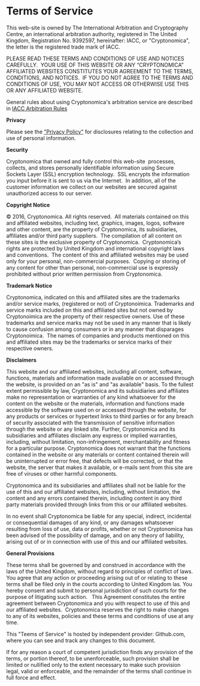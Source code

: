 # Terms of Service

This web-site is owned by The International Arbitration and Cryptography Centre, an international arbitration authority, registered in The United Kingdom, Registration No. 9392597, hereinafter: IACC, or "Cryptonomica", the letter is the registered trade mark of IACC.

PLEASE READ THESE TERMS AND CONDITIONS OF USE AND NOTICES CAREFULLY.  YOUR USE OF THIS WEBSITE OR ANY “CRYPTONOMICA” AFFILIATED WEBSITES CONSTITUTES YOUR AGREEMENT TO THE TERMS, CONDITIONS, AND NOTICES.  IF YOU DO NOT AGREE TO THE TERMS AND CONDITIONS OF USE, YOU MAY NOT ACCESS OR OTHERWISE USE THIS OR ANY AFFILIATED WEBSITE.

General rules about using Cryptonomica's arbitration service are described in [IACC Arbitration Rules](https://github.com/Cryptonomica/arbitration-rules/blob/master/Arbitration_Rules/IACC/IACC-Arbitration-Rules.EN.signed.md)

**Privacy**

Please see the ["Privacy Policy"](https://raw.githubusercontent.com/Cryptonomica/arbitration-rules/master/Arbitration_Rules/IACC/web-site/PrivacyPolicy.md) for disclosures relating to the collection and use of personal information.

**Security**

Cryptonomica that owned and fully control this web-site  processes, collects, and stores personally identifiable information using Secure Sockets Layer (SSL) encryption technology.  SSL encrypts the information you input before it is sent to us via the Internet.  In addition, all of the customer information we collect on our websites are secured against unauthorized access to our server.

**Copyright Notice**

© 2016, Cryptonomica. All rights reserved.  All materials contained on this and affiliated websites, including text, graphics, images, logos, software and other content, are the property of Cryptonomica, its subsidiaries, affiliates and/or third party suppliers.  The compilation of all content on these sites is the exclusive property of Cryptonomica.  Cryptonomica’s rights are protected by United Kingdom and international copyright laws and conventions.  The content of this and affiliated websites may be used only for your personal, non-commercial purposes.  Copying or storing of any content for other than personal, non-commercial use is expressly prohibited without prior written permission from Cryptonomica.

**Trademark Notice**

Cryptonomica, indicated on this and affiliated sites are the trademarks and/or service marks, (registered or not) of Cryptonoimica. Trademarks and service marks included on this and affiliated sites but not owned by Cryptonoimica are the property of their respective owners. Use of these trademarks and service marks may not be used in any manner that is likely to cause confusion among consumers or in any manner that disparages Cryptonoimica.  The names of companies and products mentioned on this and affiliated sites may be the trademarks or service marks of their respective owners.

**Disclaimers**

This website and our affiliated websites, including all content, software, functions, materials and information made available on or accessed through the website, is provided on an "as is" and "as available" basis. To the fullest extent permissible by law, Cryptonomica and its subsidiaries and affiliates make no representation or warranties of any kind whatsoever for the content on the website or the materials, information and functions made accessible by the software used on or accessed through the website, for any products or services or hypertext links to third parties or for any breach of security associated with the transmission of sensitive information through the website or any linked site. Further, Cryptonomica and its subsidiaries and affiliates disclaim any express or implied warranties, including, without limitation, non-infringement, merchantability and fitness for a particular purpose. Cryptonomica does not warrant that the functions contained in the website or any materials or content contained therein will be uninterrupted or error free, that defects will be corrected, or that the website, the server that makes it available, or e-mails sent from this site are free of viruses or other harmful components.

Cryptonomica and its subsidiaries and affiliates shall not be liable for the use of this and our affiliated websites, including, without limitation, the content and any errors contained therein, including content in any third party materials provided through links from this or our affiliated websites.

In no event shall Cryptonomica be liable for any special, indirect, incidental or consequential damages of any kind, or any damages whatsoever resulting from loss of use, data or profits, whether or not Cryptonomica has been advised of the possibility of damage, and on any theory of liability, arising out of or in connection with use of this and our affiliated websites.

**General Provisions**

These terms shall be governed by and construed in accordance with the laws of the United Kingdom, without regard to principles of conflict of laws. You agree that any action or proceeding arising out of or relating to these terms shall be filed only in the courts according to United Kingdom las. You hereby consent and submit to personal jurisdiction of such courts for the purpose of litigating such action.
 
This Agreement constitutes the entire agreement between Cryptonomica and you with respect to use of this and our affiliated websites.  Cryptonomica reserves the right to make changes to any of its websites, policies and these terms and conditions of use at any time. 

This "Teems of Service" is hosted by independent provider: Github.com, where you can see and track any changes to this document.

If for any reason a court of competent jurisdiction finds any provision of the terms, or portion thereof, to be unenforceable, such provision shall be limited or nullified only to the extent necessary to make such provision legal, valid or enforceable, and the remainder of the terms shall continue in full force and effect.
